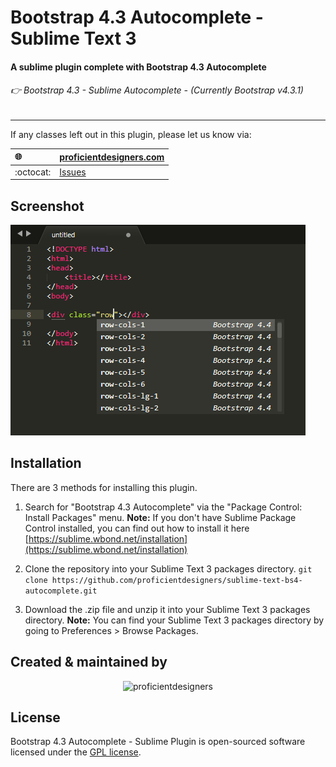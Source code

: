 # Bootstrap 4.3 Autocomplete - Sublime Text 3

#### A sublime plugin complete with Bootstrap 4.3 Autocomplete
###### 👉 Bootstrap 4.3 - Sublime Autocomplete - *(Currently Bootstrap v4.3.1)*
---

If any classes left out in this plugin, please let us know via:

| :globe_with_meridians: 	| [proficientdesigners.com](https://proficientdesigners.com/) |
| :------ 					| :-----  |
| :octocat: 				| [Issues](https://github.com/proficientdesigners/sublime-text-bs4-autocomplete/issues) |


## Screenshot
![screenshot](Screenshot.png)


## Installation
There are 3 methods for installing this plugin.

1. Search for "Bootstrap 4.3 Autocomplete" via the "Package Control: Install Packages" menu.
**Note:** If you don't have Sublime Package Control installed, you can find out how to install it here [https://sublime.wbond.net/installation](https://sublime.wbond.net/installation)

2. Clone the repository into your Sublime Text 3 packages directory.
`git clone https://github.com/proficientdesigners/sublime-text-bs4-autocomplete.git`

3. Download the .zip file and unzip it into your Sublime Text 3 packages directory.
**Note:** You can find your Sublime Text 3 packages directory by going to Preferences > Browse Packages.

## Created & maintained by

<p align="center">
	<img src="https://proficientdesigners.com/img/logo_with_name.svg" width="300px" alt="proficientdesigners">
</p>

## License

Bootstrap 4.3 Autocomplete - Sublime Plugin is open-sourced software licensed under the [GPL license](https://www.gnu.org/licenses/gpl-3.0.en.html).

